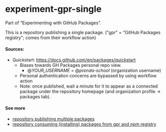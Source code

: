 # experiment-gpr-single
Part of "Experimenting with GitHub Packages".

This is a repository publishing a single package. ("gpr" = "GitHub Packages registry"; comes from their workflow action)

#### Sources: 
- Quickstart: https://docs.github.com/en/packages/quickstart
  - Biases towards GH Packages personal repo view.
    - @_YOUR_USERNAME_ = @_prenda-school_ (organization username)
  - Personal authentication concerns are bypassed by using workflow action
  - Note: once published, wait a minute for it to appear as a connected package under the repository homepage (and organization profile -> packages tab).

#### See more 
- [repository publishing multiple packages](https://github.com/prenda-school/experiment-gpr-multiple)
- [repository consuming (installing) packages from gpr and npm registry](https://github.com/prenda-school/experiment-gpr-consumer)

